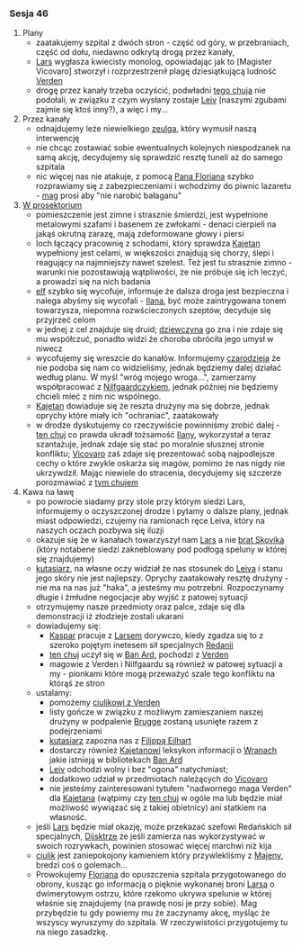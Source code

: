 ### Sesja 46
1. Plany
    - zaatakujemy szpital z dwóch stron - część od góry, w przebraniach, część od dołu, niedawno odkrytą drogą przez kanały,
    - [Lars](#p_lars) wygłasza kwiecisty monolog, opowiadając jak to [Magister Vicovaro] stworzył i rozprzestrzenił plagę dziesiątkującą ludność [Verden](#l_verden)
    - drogę przez kanały trzeba oczyścić, podwładni [tego chuja](#p_lars) nie podołali, w związku z czym wysłany zostaje [Leiv](#p_leiv) (naszymi zgubami zajmie się ktoś inny?), a więc i my...
2. Przez kanały
    - odnajdujemy leże niewielkiego [zeulga](#b_zeulg), który wymusił naszą interwencję
    - nie chcąc zostawiać sobie ewentualnych kolejnych niespodzanek na samą akcję, decydujemy się sprawdzić resztę tuneli aż do samego szpitala
    - nic więcej nas nie atakuje, z pomocą [Pana Floriana](#p_florian_z_vicovaro) szybko rozprawiamy się z zabezpieczeniami i wchodzimy do piwnic lazaretu - [mag](#p_florian_z_vicovaro) prosi aby "nie narobić bałaganu"
3. <a href="https://www.youtube.com/watch?v=viuwkMi_9jk">W prosektorium</a>
    - pomieszczenie jest zimne i strasznie śmierdzi, jest wypełnione metalowymi szafami i basenem ze zwłokami - denaci cierpieli na jakąś okrutną zarazę, mają zdeformowane głowy i piersi
    - loch łączący pracownię z schodami, który sprawdza [Kajetan](#g_kajetan) wypełniony jest celami, w większości znajdują się chorzy, ślepi i reagujący na najmniejszy nawet szelest. Też jest tu strasznie zimno - warunki nie pozostawiają wątpliwości, że nie próbuje się ich leczyć, a prowadzi się na nich badania
    - [elf](#g_kajetan) szybko się wycofuje, informuje że dalsza droga jest bezpieczna i nalega abyśmy się wycofali - [Ilana](#g_ilana), być może zaintrygowana tonem towarzysza, niepomna rozwścieczonych szeptów, decyduje się przyjrzeć celom
    - w jednej z cel znajduje się druid; [dziewczyna](#g_ilana) go zna i nie zdaje się mu współczuć, ponadto widzi że choroba obróciła jego umysł w niwecz
    - wycofujemy się wreszcie do kanałów. Informujemy [czarodzieja](#p_florian_z_vicovaro) że nie podoba się nam co widzieliśmy, jednak będziemy dalej działać według planu. W myśl "wróg mojego wroga...", zamierzamy współpracować z [Nilfgaardczykiem](#p_florian_z_vicovaro), jednak później nie będziemy chcieli mieć z nim nic wspólnego.
    - [Kajetan](#g_kajetan) dowiaduje się że reszta drużyny ma się dobrze, jednak oprychy które miały ich "ochraniać", zaatakowały
    - w drodze dyskutujemy co rzeczywiście powinniśmy zrobić dalej - [ten chuj](#p_lars) co prawda ukradł tożsamość [Ilany](#g_ilana), wykorzystał a teraz szantażuje, jednak zdaje się stać po moralnie słusznej stronie konfliktu; [Vicovaro](#p_florian_z_vicovaro) zaś zdaje się prezentować sobą najpodlejsze cechy o które zwykle oskarża się magów, pomimo że nas nigdy nie ukrzywdził. Mając niewiele do stracenia, decydujemy się szczerze porozmawiać z [tym chujem](#p_lars)
4. Kawa na ławę
    - po powrocie siadamy przy stole przy którym siedzi Lars, informujemy o oczyszczonej drodze i pytamy o dalsze plany, jednak miast odpowiedzi, czujemy na ramionach ręce Leiva, który na naszych oczach pozbywa się iluzji
    - okazuje się że w kanałach towarzyszył nam [Lars](#p_lars) a nie [brat Skovika](#p_leiv) (który notabene siedzi zakneblowany pod podłogą speluny w której się znajdujemy)
    - [kutasiarz](#p_lars), na własne oczy widział że nas stosunek do [Leiva](#p_leiv) i stanu jego skóry nie jest najlepszy. Oprychy zaatakowały resztę drużyny - nie ma na nas już "haka", a jesteśmy mu potrzebni. Rozpoczynamy długie i żmłudne negocjacje aby wyjść z patowej sytuacji
    - otrzymujemy nasze przedmioty oraz palce, zdaje się dla demonstracji iż złodzieje zostali ukarani
    - dowiadujemy się:
        - [Kaspar](#p_kaspar) pracuje z [Larsem](#p_lars) dorywczo, kiedy zgadza się to z szeroko pojętym inetesem sił specjalnych [Redanii](#l_redania)
        - [ten chuj](#p_lars) uczył się w [Ban Ard](#l_ban_ard), pochodzi z [Verden](#l_verden)
        - magowie z Verden i Nilfgaardu są również w patowej sytuacji a my - pionkami które mogą przeważyć szale tego konfliktu na którąś ze stron
    - ustalamy:
        - pomożemy [ciulikowi z Verden](#p_lars)
        - listy gończe w związku z możliwym zamieszaniem naszej drużyny w podpalenie [Brugge](#l_m_brugge) zostaną usunięte razem z podejrzeniami
        - [kutasiarz](#p_lars) zapozna nas z [Filippą Eilhart](#p_filippa_eilhart)
        - dostarczy również [Kajetanowi](#g_kajetan) leksykon informacji o [Wranach](#r_wran) jakie istnieją w bibliotekach [Ban Ard](#l_ban_ard)
        - [Leiv](#p_leiv) odchodzi wolny i bez "ogona" natychmiast; 
        - dodatkowo udział w przedmiotach należących do [Vicovaro](#p_florian_z_vicovaro)
        - nie jesteśmy zainteresowani tytułem "nadwornego maga Verden" dla [Kajetana](#g_kajetan) (wątpimy czy [ten chuj](#p_lars) w ogóle ma lub będzie miał możliwość wywiązać się z takiej obietnicy) ani statkiem na własność.
    - jeśli [Lars](#p_lars) będzie miał okazję, może przekazać szefowi Redańskich sił specjalnych, [Dijsktrze](#p_dijsktra) że jeśli zamierza nas wykorzystywać w swoich rozrywkach, powinien stosować więcej marchwi niż kija
    - [ciulik](#p_lars) jest zaniepokojony kamieniem który przywlekliśmy z [Majeny](#l_mayena), bredzi coś o golemach...
    - Prowokujemy [Floriana](#p_florian_z_vicovaro) do opuszczenia szpitala przygotowanego do obrony, kusząc go informacją o pięknie wykonanej broni [Larsa](#p_lars) o dwimerytowym ostrzu, które rzekomo ukrywa spelunie w której właśnie się znajdujemy (na prawdę nosi je przy sobie). Mag przybędzie tu gdy powiemy mu że zaczynamy akcę, myśląc że wszyscy wyruszymy do szpitala. W rzeczywistości przygotujemy tu na niego zasadzkę.